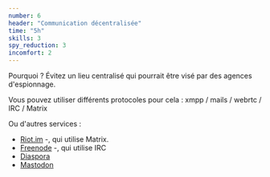 ```yaml
---
number: 6
header: "Communication décentralisée"
time: "5h"
skills: 3
spy_reduction: 3
incomfort: 2
---
```


Pourquoi ? Évitez un lieu centralisé qui pourrait être visé par des agences d'espionnage.

Vous pouvez utiliser différents protocoles pour cela : 
xmpp / mails / webrtc / IRC / Matrix

Ou d'autres services : 
 - [Riot.im](https://riot.im) -, qui utilise Matrix.
 - [Freenode](https://freenode.net) -, qui utilise IRC
 - [Diaspora](https://joindiaspora.com/)
 - [Mastodon](https://mastodon.social)
